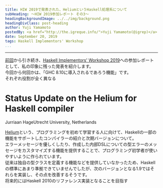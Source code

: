 ```yaml
---
title: HIW 2019で発表された、HeliumというHaskell処理系について
subHeading: ～HIW 2019参加レポート その3～
headingBackgroundImage: ../../img/background.png
headingDivClass: post-heading
author: Yuji Yamamoto
postedBy: <a href="http://the.igreque.info/">Yuji Yamamoto(@igrep)</a>
date: September 20, 2019
tags: Haskell Implementors' Workshop
...
```

---

[前回](/posts/2019/hiw-ghc8.8.html)から引き続き、[Haskell Implementors' Workshop 2019](https://icfp19.sigplan.org/home/hiw-2019#About)への参加レポートとして、私の印象に残った発表を紹介します。  
今回から何回かは、「GHC 8.10に導入されるであろう機能」です。  
それぞれ役割が全く異なる

# Status Update on the Helium for Haskell compiler

Jurriaan HageUtrecht University, Netherlands

[Helium](https://github.com/Helium4Haskell/helium)という、プログラミングを初めて学習する人に向けて、Haskellの一部の機能をサポートしたコンパイラーの紹介と次期バージョンについて。  
エラーメッセージを優しくしたり、作成した内部DSLについての型エラーのメッセージをカスタマイズする機能を提供することで、プログラミング初学者が使いやすいように作られています。  
従来は独自の型クラスを定義する機能などを提供していなかったため、Haskellの標準にあまり準拠できていませんでしたが、次のバージョンとなる1.9ではそれらを実装し、その点を改善するそうです。  
将来的にはHaskell 2010のリファレンス実装となることを目指す
